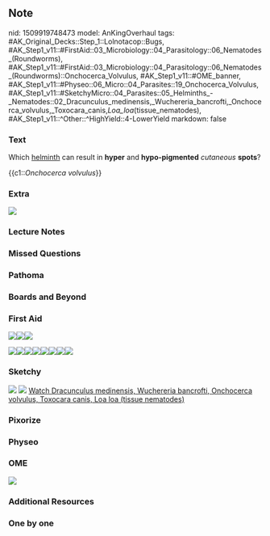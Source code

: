 ## Note
nid: 1509919748473
model: AnKingOverhaul
tags: #AK_Original_Decks::Step_1::Lolnotacop::Bugs, #AK_Step1_v11::#FirstAid::03_Microbiology::04_Parasitology::06_Nematodes_(Roundworms), #AK_Step1_v11::#FirstAid::03_Microbiology::04_Parasitology::06_Nematodes_(Roundworms)::Onchocerca_Volvulus, #AK_Step1_v11::#OME_banner, #AK_Step1_v11::#Physeo::06_Micro::04_Parasites::19_Onchocerca_Volvulus, #AK_Step1_v11::#SketchyMicro::04_Parasites::05_Helminths_-_Nematodes::02_Dracunculus_medinensis,_Wuchereria_bancrofti,_Onchocerca_volvulus,_Toxocara_canis,_Loa_loa_(tissue_nematodes), #AK_Step1_v11::^Other::^HighYield::4-LowerYield
markdown: false

### Text
Which <u>helminth</u> can result in <b>hyper</b> and
<b>hypo-pigmented</b> <i>cutaneous</i> <b>spots</b>?
<div>
  {{c1::<i>Onchocerca volvulus</i>}}
</div>

### Extra
<img src="paste-34780645163491.jpg">

### Lecture Notes


### Missed Questions


### Pathoma


### Boards and Beyond


### First Aid
<img src="paste-283270273040387%20(1).jpg"><img src=
"paste-302760834629635.jpg"><img src="paste-95356863905795.jpg">
<div><img src="paste-72460393250817.jpg"><img src=
"paste-290893839990787.jpg"><img src=
"paste-96306051678211.jpg"><img src=
"paste-72460393250817.jpg"><img src=
"paste-298384262955011.jpg"><img src=
"paste-98006858727427.jpg"><img src=
"paste-72464688218113.jpg"><img src=
"paste-294673411211267.jpg"></div>

### Sketchy
<img src="paste-94635309400067.jpg"> <img src=
"paste-89a34e11806363a14c26354eff1474c664ae52e4.png"> <a href=
"https://dashboard.sketchy.com/study/medical/courses/medical-microbiology/units/medical-microbiology-parasites/videos/medical-microbiology-parasites-helminths-nematodes-dracunculus-medinensis-wuchereria-bancrofti-onchocerca-volvulus-toxocara-canis-loa-loa-tissue-nematodes?utm_source=anki&utm_medium=partnership&utm_campaign=february_update&utm_content=medical">
Watch Dracunculus medinensis, Wuchereria bancrofti, Onchocerca
volvulus, Toxocara canis, Loa loa (tissue nematodes)</a>

### Pixorize


### Physeo


### OME
<div class="ome-widget">
  <a href="https://onlinemeded.org?ref=anki"><img src=
  "_OME_AnkiFlashcards_General_4.png"></a>
</div>

### Additional Resources


### One by one

